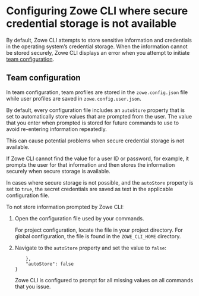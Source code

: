 # Configuring Zowe CLI where secure credential storage is not available

By default, Zowe CLI attempts to store sensitive information and credentials in the operating system’s credential storage. When the information cannot be stored securely, Zowe CLI displays an error when you attempt to initiate [team configuration](../appendix/zowe-glossary#team-configuration).

## Team configuration

In team configuration, team profiles are stored in the `zowe.config.json` file while user profiles are saved in `zowe.config.user.json`.

By default, every configuration file includes an `autoStore` property that is set to automatically store values that are prompted from the user. The value that you enter when prompted is stored for future commands to use to avoid re-entering information repeatedly.

This can cause potential problems when secure credential storage is not available.

If Zowe CLI cannot find the value for a user ID or password, for example, it prompts the user for that information and then stores the information securely when secure storage is available.

In cases where secure storage is not possible, and the `autoStore` property is set to `true`, the secret credentials are saved as text in the applicable configuration file.

To not store information prompted by Zowe CLI:

1. Open the configuration file used by your commands.

    For project configuration, locate the file in your project directory. For global configuration, the file is found in the `ZOWE_CLI_HOME` directory.

2. Navigate to the `autoStore` property and set the value to `false`:

    ```
        },
        "autoStore": false
    }
    ```
    Zowe CLI is configured to prompt for all missing values on all commands that you issue.